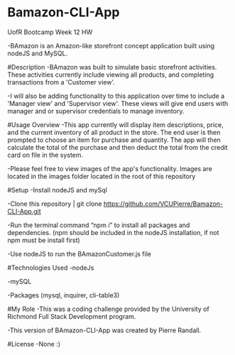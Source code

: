 # Bamazon-CLI-App
UofR Bootcamp Week 12 HW

-BAmazon is an Amazon-like storefront concept application built using nodeJS and MySQL.

#Description 
-BAmazon was built to simulate basic storefront activities. These activities currently include viewing all products, and completing transactions from a 'Customer view'.

-I will also be adding functionality to this application over time to include a 'Manager view' and 'Supervisor view'. These views will give end users with manager and or supervisor credentials to manage inventory.

#Usage Overview
-This app currently will display item descriptions, price, and the current inventory of all product in the store. The end user is then prompted to choose an item for purchase and quantity. The app will then calculate the total of the purchase and then deduct the total from the credit card on file in the system.

-Please feel free to view images of the app's functionality. Images are located in the images folder located in the root of this repository

#Setup
-Install nodeJS and mySql

-Clone this repository | git clone https://github.com/VCUPierre/Bamazon-CLI-App.git

-Run the terminal command “npm i” to install all packages and dependencies. (npm should be included in the nodeJS installation, if not npm must be install first)

-Use nodeJS to run the BAmazonCustomer.js file

#Technologies Used
-nodeJs

-mySQL

-Packages (mysql, inquirer, cli-table3)

#My Role
-This was a coding challenge provided by the University of Richmond Full Stack Development program.

-This version of BAmazon-CLI-App was created by Pierre Randall.

#License
-None :)